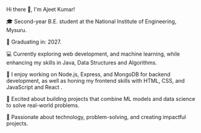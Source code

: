 Hi there 👋, I'm Ajeet Kumar!

🎓 Second-year B.E. student at the National Institute of Engineering, Mysuru.

📆 Graduating in: 2027.

💻 Currently exploring web development,  and machine learning, while enhancing my skills in Java, Data Structures and Algorithms.

🌱 I enjoy working on Node.js, Express, and MongoDB for backend development, as well as honing my frontend skills with HTML, CSS, and JavaScript and React .

🤖 Excited about building projects that combine ML models and data science to solve real-world problems.

🌟 Passionate about technology, problem-solving, and creating impactful projects.

<!---
Ajeetkumar1850/Ajeetkumar1850 is a ✨ special ✨ repository because its `README.md` (this file) appears on your GitHub profile.
You can click the Preview link to take a look at your changes.
--->

